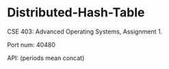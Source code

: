 # Distributed-Hash-Table
CSE 403: Advanced Operating Systems, Assignment 1.

Port num: 40480

API: (periods mean concat)



